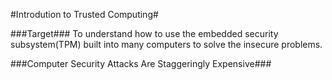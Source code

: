 #Introdution to Trusted Computing#
<br />

###Target###
To understand how to use the embedded security subsystem(TPM) built into many computers to solve the insecure problems.
<br />

###Computer Security Attacks Are Staggeringly Expensive###

